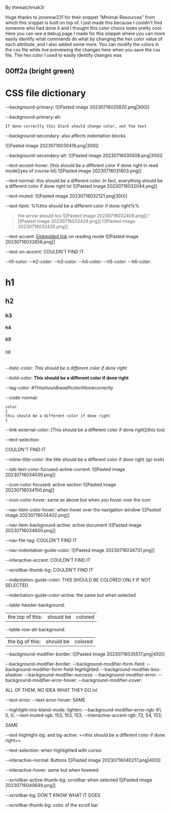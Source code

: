 
By thewatchmak3r

Huge thanks to jonsnow231 for their snippet "Minimal-Resources" from which this snippet is built on top of. I just made this because I couldn't find someone who had done it and I thought this color choice looks pretty cool. Here you can see a debug page I made for this snippet where you can more easily identify what commands do what by changing the hex color value of each attribute, and I also added some more. You can modify the colors in the css file while live previewing the changes here when you save the css file. The hex color I used to easily identify changes was     
## 00ff2a (bright green)







# CSS file dictionary

--background-primary: 
![[Pasted image 20230716025820.png|300]]

--background-primary-alt: 
```
If done correctly this block should change color, not the text
```


--background-secondary: also affects indentation blocks

![[Pasted image 20230716030418.png|300]]


--background-secondary-alt: 
![[Pasted image 20230716030508.png|300]]


--text-accent-hover:
[this should be a different color if done right in read mode](yes of course lol)
![[Pasted image 20230716031803.png]]


--text-normal:
this should be a different color. In fact, everything should be a different color if done right lol
![[Pasted image 20230716032044.png]]


--text-muted:
![[Pasted image 20230716032121.png|300]]


--text-faint:
%%this should be a different color if done right%%
> the arrow should too
![[Pasted image 20230716032408.png]]
![[Pasted image 20230716032424.png]]
![[Pasted image 20230716032435.png]]



--text-accent:
[Embedded link](asygudhasdhiasd) on reading mode
![[Pasted image 20230716032656.png]]

--text-on-accent:
COULDN'T FIND IT


--h1-color: 
--h2-color: 
--h3-color: 
--h4-color: 
--h5-color: 
--h6-color: 

# h1
## h2
### h3
#### h4
##### h5
###### h6





--italic-color:
*This should be a different color if done right*

--bold-color:
**This should be a different color if done right**

--tag-color:
#Thisshouldbeadifcolorifdonecorrectly

--code-normal:
```
color
{
this should be a different color if done right
}

```
--link-external-color:
[This should be a different color if done right](this too)

--text-selection:

COULDN'T FIND IT

--inline-title-color:
the title should be a different color if done right (go look)

--tab-text-color-focused-active-current:
![[Pasted image 20230716034039.png]]

--icon-color-focused:
active section
![[Pasted image 20230716034150.png]]

--icon-color-hover:
same as above but when you hover over the icon

--nav-item-color-hover:
when hover over the navigation window
![[Pasted image 20230716034402.png]]

--nav-item-background-active:
active document
![[Pasted image 20230716034600.png]]

--nav-file-tag:
COULDN'T FIND IT

--nav-indentation-guide-color:
![[Pasted image 20230716034731.png]]

--interactive-accent:
COULDN'T FIND IT

--scrollbar-thumb-bg:
COULDN'T FIND IT

--indentation-guide-color: 
THIS
	SHOULD
		BE
			COLORED
				ONLY
					IF NOT SELECTED

--indentation-guide-color-active:
the same but when selected

--table-header-background:

|   |   |   |
|---|---|---|
|the top of this:|should be|colored|

--table-row-alt-background:

|   |   |   |
|---|---|---|
|the bg of this:|should be|colored|

--background-modifier-border:
![[Pasted image 20230716035517.png|450]]

--background-modifier-border: 
	--background-modifier-form-field: 
	--background-modifier-form-field-highlighted:
	--background-modifier-box-shadow: 
	--background-modifier-success: 
	--background-modifier-error: 
	--background-modifier-error-hover: 
	--background-modifier-cover: 

ALL OF THEM, NO IDEA WHAT THEY DO lol

--text-error: 
--text-error-hover: 
SAME

--highlight-mix-blend-mode: lighten;
--background-modifier-error-rgb: 61, 0, 0;
--text-muted-rgb: 153, 153, 153;
--interactive-accent-rgb: 72, 54, 153;

SAME



--text-highlight-bg: and bg-active:
==this should be a different color if done right== 

--text-selection:
when highlighted with cursor



--interactive-normal:
Buttons
![[Pasted image 20230716040217.png|400]]

--interactive-hover:
same but when hovered

--scrollbar-active-thumb-bg:
scrollbar when selected
![[Pasted image 20230716040649.png]]


--scrollbar-bg:
DON'T KNOW WHAT IT DOES

--scrollbar-thumb-bg:
color of the scroll bar 
